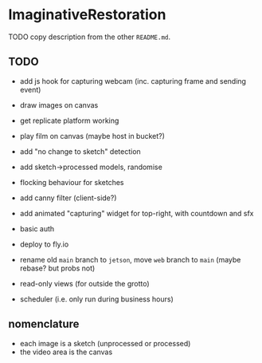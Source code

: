 # ImaginativeRestoration

TODO copy description from the other `README.md`.

## TODO

- add js hook for capturing webcam (inc. capturing frame and sending event)
- draw images on canvas
- get replicate platform working
- play film on canvas (maybe host in bucket?)
- add "no change to sketch" detection
- add sketch->processed models, randomise
- flocking behaviour for sketches
- add canny filter (client-side?)
- add animated "capturing" widget for top-right, with countdown and sfx
- basic auth
- deploy to fly.io
- rename old `main` branch to `jetson`, move `web` branch to `main` (maybe
  rebase? but probs not)

- read-only views (for outside the grotto)
- scheduler (i.e. only run during business hours)

## nomenclature

- each image is a sketch (unprocessed or processed)
- the video area is the canvas
